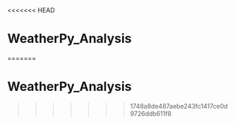 <<<<<<< HEAD
# WeatherPy_Analysis
=======
# WeatherPy_Analysis
>>>>>>> 1748a8de487aebe243fc1417ce0d9726ddb611f8
